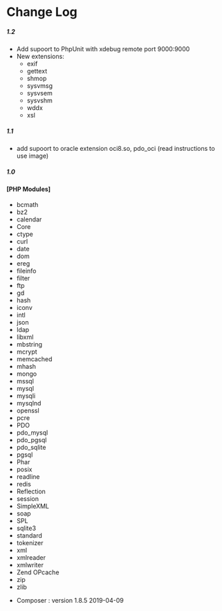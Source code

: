 <h1>Change Log</h1>

</p>
<h5><strong>1.2</strong></h5>
<ul>
    <li>Add supoort to PhpUnit with xdebug remote port 9000:9000 </li>
    <li>New extensions:
        <ul>
            <li>exif</li>
            <li>gettext</li>
            <li>shmop</li>
            <li>sysvmsg</li>
            <li>sysvsem</li>
            <li>sysvshm</li>
            <li>wddx</li>
            <li>xsl</li>
        </ul>
     </li>
</ul>

<h5><strong>1.1</strong></h5>
<ul>
    <li>add supoort to oracle extension oci8.so, pdo_oci (read instructions to use image)</li>
</ul>

<h5><strong>1.0</strong></h5>
<h4>[PHP Modules]</h4>
<ul>
    <li>bcmath</li>
	<li>bz2</li>
	<li>calendar</li>
	<li>Core</li>
	<li>ctype</li>
	<li>curl</li>
	<li>date</li>
	<li>dom</li>
	<li>ereg</li>
	<li>fileinfo</li>
	<li>filter</li>
	<li>ftp</li>
	<li>gd</li>
	<li>hash</li>
	<li>iconv</li>
	<li>intl</li>
	<li>json</li>
	<li>ldap</li>
	<li>libxml</li>
	<li>mbstring</li>
	<li>mcrypt</li>
	<li>memcached</li>
	<li>mhash</li>
	<li>mongo</li>
	<li>mssql</li>
	<li>mysql</li>
	<li>mysqli</li>
	<li>mysqlnd</li>
	<li>openssl</li>
	<li>pcre</li>
	<li>PDO</li>
	<li>pdo_mysql</li>
	<li>pdo_pgsql</li>
	<li>pdo_sqlite</li>
	<li>pgsql</li>
	<li>Phar</li>
	<li>posix</li>
	<li>readline</li>
	<li>redis</li>
	<li>Reflection</li>
	<li>session</li>
	<li>SimpleXML</li>
	<li>soap</li>
	<li>SPL</li>
	<li>sqlite3</li>
	<li>standard</li>
	<li>tokenizer</li>
	<li>xml</li>
	<li>xmlreader</li>
	<li>xmlwriter</li>
	<li>Zend OPcache</li>
	<li>zip</li>
	<li>zlib</li>
</ul>

* Composer : version 1.8.5 2019-04-09